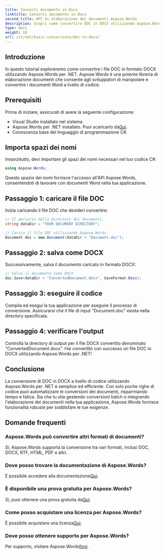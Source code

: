 ```yaml
---
title: Converti documento in Docx
linktitle: Converti documento in Docx
second_title: API di elaborazione dei documenti Aspose.Words
description: Scopri come convertire DOC in DOCX utilizzando Aspose.Words per .NET. Guida passo passo con esempi di codice. Perfetto per gli sviluppatori.
type: docs
weight: 10
url: /it/net/basic-conversions/doc-to-docx/
---
```

## Introduzione

In questo tutorial esploreremo come convertire i file DOC in formato DOCX utilizzando Aspose.Words per .NET. Aspose.Words è una potente libreria di elaborazione documenti che consente agli sviluppatori di manipolare e convertire i documenti Word a livello di codice.

## Prerequisiti

Prima di iniziare, assicurati di avere la seguente configurazione:
- Visual Studio installato nel sistema.
-  Aspose.Words per .NET installato. Puoi scaricarlo da[Qui](https://releases.aspose.com/words/net/).
- Conoscenza base del linguaggio di programmazione C#.

## Importa spazi dei nomi

Innanzitutto, devi importare gli spazi dei nomi necessari nel tuo codice C#:
```csharp
using Aspose.Words;
```

Questo spazio dei nomi fornisce l'accesso all'API Aspose.Words, consentendoti di lavorare con documenti Word nella tua applicazione.

## Passaggio 1: caricare il file DOC

Inizia caricando il file DOC che desideri convertire:
```csharp
// Il percorso della directory dei documenti.
string dataDir = "YOUR DOCUMENT DIRECTORY";

// Carica il file DOC utilizzando Aspose.Words
Document doc = new Document(dataDir + "Document.doc");
```

## Passaggio 2: salva come DOCX

Successivamente, salva il documento caricato in formato DOCX:
```csharp
// Salva il documento come DOCX
doc.Save(dataDir + "ConvertedDocument.docx", SaveFormat.Docx);
```

## Passaggio 3: eseguire il codice

Compila ed esegui la tua applicazione per eseguire il processo di conversione. Assicurarsi che il file di input "Document.doc" esista nella directory specificata.

## Passaggio 4: verificare l'output

Controlla la directory di output per il file DOCX convertito denominato "ConvertedDocument.docx". Hai convertito con successo un file DOC in DOCX utilizzando Aspose.Words per .NET!

## Conclusione

La conversione di DOC in DOCX a livello di codice utilizzando Aspose.Words per .NET è semplice ed efficiente. Con solo poche righe di codice puoi automatizzare le conversioni dei documenti, risparmiando tempo e fatica. Sia che tu stia gestendo conversioni batch o integrando l'elaborazione dei documenti nella tua applicazione, Aspose.Words fornisce funzionalità robuste per soddisfare le tue esigenze.

## Domande frequenti

### Aspose.Words può convertire altri formati di documenti?
Sì, Aspose.Words supporta la conversione tra vari formati, inclusi DOC, DOCX, RTF, HTML, PDF e altri.

### Dove posso trovare la documentazione di Aspose.Words?
 È possibile accedere alla documentazione[Qui](https://reference.aspose.com/words/net/).

### È disponibile una prova gratuita per Aspose.Words?
 Sì, puoi ottenere una prova gratuita da[Qui](https://releases.aspose.com/).

### Come posso acquistare una licenza per Aspose.Words?
 È possibile acquistare una licenza[Qui](https://purchase.aspose.com/buy).

### Dove posso ottenere supporto per Aspose.Words?
 Per supporto, visitare Aspose.Words[foro](https://forum.aspose.com/c/words/8).
